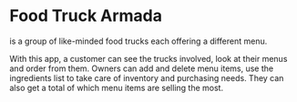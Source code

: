 # Food Truck Armada 
is a group of like-minded food trucks each offering a different menu. 

With this app, a customer can see the trucks involved, look at their menus and order from them. 
Owners can add and delete menu items, use the ingredients list to take care of inventory and purchasing needs. 
They can also get a total of which menu items are selling the most.
